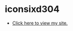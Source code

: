 # iconsixd304

- [Click here to view my site.](https://LauraMitchell13.github.io/iconsixd304/gardenparty.html)
